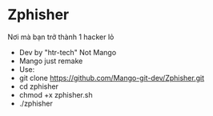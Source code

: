 # Zphisher
Nơi mà bạn trở thành 1 hacker lỏ

- Dev by "htr-tech" Not Mango
- Mango just remake
- Use:
- git clone https://github.com/Mango-git-dev/Zphisher.git
- cd zphisher
- chmod +x zphisher.sh
- ./zphisher
